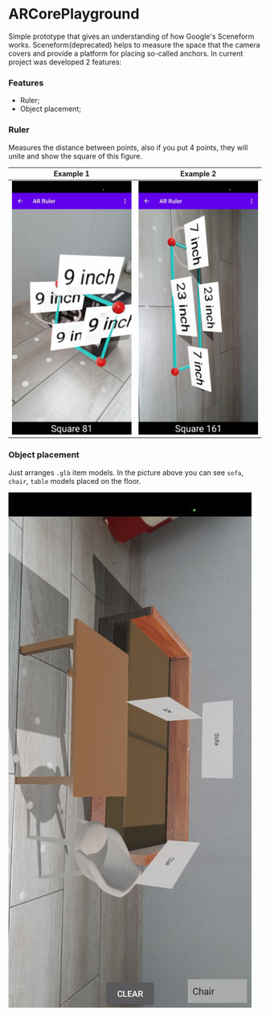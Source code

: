 # ARCorePlayground

Simple prototype that gives an understanding of how Google's Sceneform works.
Sceneform(deprecated) helps to measure the space that the camera covers and provide a platform for placing so-called anchors.
In current project was developed 2 features:

### Features
- Ruler;
- Object placement;

### Ruler
Measures the distance between points, also if you put 4 points, they will unite and show the square of this figure.

| Example 1                                     | Example 2                                     |
|-----------------------------------------------|-----------------------------------------------|
| ![Ruler picture 1](./pictures/ruler/pic1.jpg) | ![Ruler picture 2](./pictures/ruler/pic2.jpg) |

### Object placement
Just arranges `.glb` item models. In the picture above you can see `sofa`, `chair`, `table` models placed on the floor.

![Object_plc picture 1](./pictures/obj/pic1.jpg)
